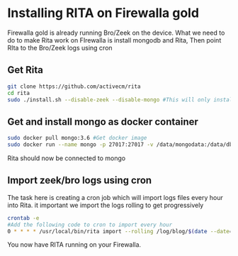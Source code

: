 # Installing RITA on Firewalla gold

Firewalla gold is already running  Bro/Zeek on the device. 
What we need to do to make Rita work on FIrewalla is install mongodb and Rita, 
Then point RIta to the Bro/Zeek logs using cron

## Get Rita

```Bash
git clone https://github.com/activecm/rita 
cd rita
sudo ./install.sh --disable-zeek --disable-mongo #This will only install Rita, zeek is already on the device and mongo will get installed using docker
```

## Get and install mongo as docker container
```Bash
sudo docker pull mongo:3.6 #Get docker image
sudo docker run --name mongo -p 27017:27017 -v /data/mongodata:/data/db  -d mongo:3.6 
```

Rita should now be connected to mongo

## Import zeek/bro logs using cron

The task here is creating a cron job which will import logs files every hour into Rita. 
it important we import the logs rolling to get progressively

```Bash
crontab -e
#Add the following code to cron to import every hour
0 * * * * /usr/local/bin/rita import --rolling /log/blog/$(date --date='-1 hour' +\%Y-\%m-\%d)/ Firewalla_logs

```

You now have RITA running on your Firewalla.
